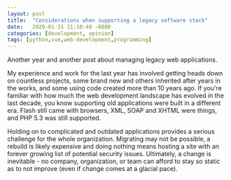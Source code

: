 ```yaml
---
layout: post
title:  "Considerations when supporting a legacy software stack"
date:   2020-01-31 11:10:48 -0800
categories: [development, opinion]
tags: [python,vue,web-development,programming]
---
```


Another year and another post about managing legacy web applications. 

My experience and work for the last year has involved getting heads down on countless projects, some brand new and others inherited after years in the works, and some using code created more than 10 years ago. If you're familiar with how much the web development landscape has evolved in the last decade, you know supporting old applications were built in a different era. Flash still came with browsers, XML, SOAP and XHTML were things, and PHP 5.3 was still supported.

Holding on to complicated and outdated applications provides a serious challenge for the whole organization. Migrating may not be possible, a rebuild is likely expensive and doing nothing means hosting a site with an forever growing list of potential security issues. Ultimately, a change is inevitable - no company, organization, or team can afford to stay so static as to not improve (even if change comes at a glacial pace). 

